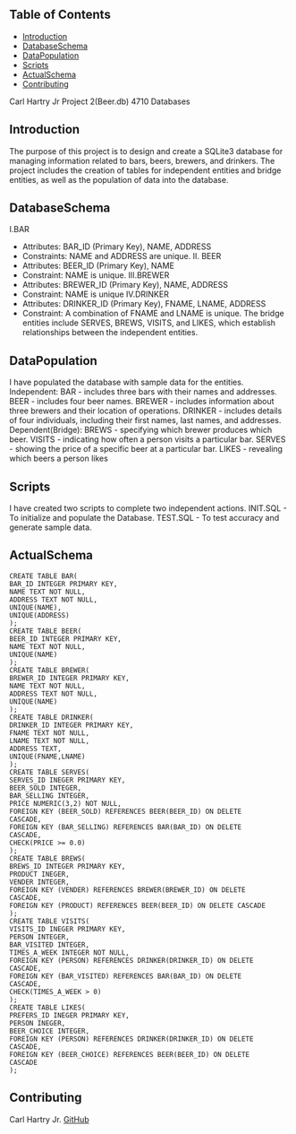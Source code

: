 ## Table of Contents
- [Introduction](#Introduction)
- [DatabaseSchema](#DatabaseSchema)
- [DataPopulation](#DataPopulation)
- [Scripts](#Scripts)
- [ActualSchema](#ActualSchema)
- [Contributing](#contributing)

Carl Hartry Jr Project 2(Beer.db) 4710 Databases

## Introduction
The purpose of this project is to design and create a SQLite3 database for managing
information related to bars, beers, brewers, and drinkers. The project includes the creation of
tables for independent entities and bridge entities, as well as the population of data into the
database.
## DatabaseSchema
I.BAR
- Attributes: BAR_ID (Primary Key), NAME, ADDRESS
- Constraints: NAME and ADDRESS are unique.
II. BEER
- Attributes: BEER_ID (Primary Key), NAME
- Constraint: NAME is unique.
III.BREWER
- Attributes: BREWER_ID (Primary Key), NAME, ADDRESS
- Constraint: NAME is unique
IV.DRINKER
- Attributes: DRINKER_ID (Primary Key), FNAME, LNAME, ADDRESS
- Constraint: A combination of FNAME and LNAME is unique.
The bridge entities include SERVES, BREWS, VISITS, and LIKES, which establish
relationships between the independent entities.
## DataPopulation
I have populated the database with sample data for the entities.
Independent:
BAR - includes three bars with their names and addresses.
BEER - includes four beer names.
BREWER - includes information about three brewers and their location of operations.
DRINKER - includes details of four individuals, including their first names, last names,
and addresses.
Dependent(Bridge):
BREWS - specifying which brewer produces which beer.
VISITS - indicating how often a person visits a particular bar.
SERVES - showing the price of a specific beer at a particular bar.
LIKES - revealing which beers a person likes
## Scripts
I have created two scripts to complete two independent actions.
INIT.SQL - To initialize and populate the Database.
TEST.SQL - To test accuracy and generate sample data.
## ActualSchema
    CREATE TABLE BAR(
    BAR_ID INTEGER PRIMARY KEY,
    NAME TEXT NOT NULL,
    ADDRESS TEXT NOT NULL,
    UNIQUE(NAME),
    UNIQUE(ADDRESS)
    );
    CREATE TABLE BEER(
    BEER_ID INTEGER PRIMARY KEY,
    NAME TEXT NOT NULL,
    UNIQUE(NAME)
    );
    CREATE TABLE BREWER(
    BREWER_ID INTEGER PRIMARY KEY,
    NAME TEXT NOT NULL,
    ADDRESS TEXT NOT NULL,
    UNIQUE(NAME)
    );
    CREATE TABLE DRINKER(
    DRINKER_ID INTEGER PRIMARY KEY,
    FNAME TEXT NOT NULL,
    LNAME TEXT NOT NULL,
    ADDRESS TEXT,
    UNIQUE(FNAME,LNAME)
    );
    CREATE TABLE SERVES(
    SERVES_ID INEGER PRIMARY KEY,
    BEER_SOLD INTEGER,
    BAR_SELLING INTEGER,
    PRICE NUMERIC(3,2) NOT NULL,
    FOREIGN KEY (BEER_SOLD) REFERENCES BEER(BEER_ID) ON DELETE
    CASCADE,
    FOREIGN KEY (BAR_SELLING) REFERENCES BAR(BAR_ID) ON DELETE
    CASCADE,
    CHECK(PRICE >= 0.0)
    );
    CREATE TABLE BREWS(
    BREWS_ID INTEGER PRIMARY KEY,
    PRODUCT INEGER,
    VENDER INTEGER,
    FOREIGN KEY (VENDER) REFERENCES BREWER(BREWER_ID) ON DELETE
    CASCADE,
    FOREIGN KEY (PRODUCT) REFERENCES BEER(BEER_ID) ON DELETE CASCADE
    );
    CREATE TABLE VISITS(
    VISITS_ID INEGER PRIMARY KEY,
    PERSON INTEGER,
    BAR_VISITED INTEGER,
    TIMES_A_WEEK INTEGER NOT NULL,
    FOREIGN KEY (PERSON) REFERENCES DRINKER(DRINKER_ID) ON DELETE
    CASCADE,
    FOREIGN KEY (BAR_VISITED) REFERENCES BAR(BAR_ID) ON DELETE
    CASCADE,
    CHECK(TIMES_A_WEEK > 0)
    );
    CREATE TABLE LIKES(
    PREFERS_ID INEGER PRIMARY KEY,
    PERSON INEGER,
    BEER_CHOICE INTEGER,
    FOREIGN KEY (PERSON) REFERENCES DRINKER(DRINKER_ID) ON DELETE
    CASCADE,
    FOREIGN KEY (BEER_CHOICE) REFERENCES BEER(BEER_ID) ON DELETE
    CASCADE
    );
## Contributing
Carl Hartry Jr.
[GitHub](https://github.com/CHartryJr)
